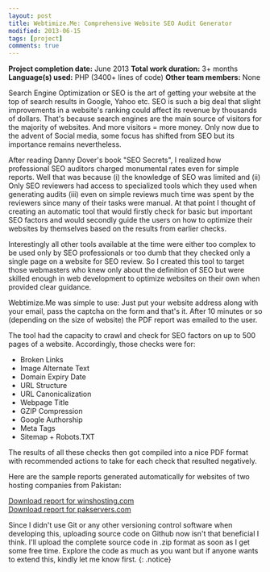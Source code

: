 ```yaml
---
layout: post
title: Webtimize.Me: Comprehensive Website SEO Audit Generator
modified: 2013-06-15
tags: [project]
comments: true
---
```

**Project completion date:** June 2013
**Total work duration:** 3+ months
**Language(s) used:** PHP (3400+ lines of code)
**Other team members:** None

Search Engine Optimization or SEO is the art of getting your website at the top of search results in Google, Yahoo etc. SEO is such a big deal that slight improvements in a website's ranking could affect its revenue by thousands of dollars. That's because search engines are the main source of visitors for the majority of websites. And more visitors = more money. Only now due to the advent of Social media, some focus has shifted from SEO but its importance remains nevertheless. 

After reading Danny Dover's book "SEO Secrets", I realized how professional SEO auditors charged monumental rates even for simple reports. Well that was because (i) the knowledge of SEO was limited and (ii) Only SEO reviewers had access to specialized tools which they used when generating audits (iii) even on simple reviews much time was spent by the reviewers since many of their tasks were manual. At that point I thought of creating an automatic tool that would firstly check for basic but important SEO factors and would secondly guide the users on how to optimize their websites by themselves based on the results from earlier checks.

Interestingly all other tools available at the time were either too complex to be used only by SEO professionals or too dumb that they checked only a single page on a website for SEO review. So I created this tool to target those webmasters who knew only about the definition of SEO but were skilled enough in web development to optimize websites on their own when provided clear guidance. 
        
Webtimize.Me was simple to use: Just put your website address along with your email, pass the captcha on the form and that's it. After 10 minutes or so (depending on the size of website) the PDF report was emailed to the user.     

The tool had the capacity to crawl and check for SEO factors on up to 500 pages of a website. Accordingly, those checks were for:

* Broken Links
* Image Alternate Text
* Domain Expiry Date
* URL Structure
* URL Canonicalization
* Webpage Title
* GZIP Compression
* Google Authorship
* Meta Tags
* Sitemap + Robots.TXT

The results of all these checks then got compiled into a nice PDF format with recommended actions to take for each check that resulted negatively.
 
Here are the sample reports generated automatically for websites of two hosting companies from Pakistan:

<div markdown="0"><a href="/www.winshosting.com.pdf" class="btn">Download report for winshosting.com</a></div>
<div markdown="0"><a href="/pakservers.com.pdf" class="btn">Download report for pakservers.com</a></div>

Since I didn't use Git or any other versioning control software when developing this, uploading source code on Github now isn't that beneficial I think. I'll upload the complete source code in .zip format as soon as I get some free time. Explore the code as much as you want but if anyone wants to extend this, kindly let me know first.
{: .notice}
